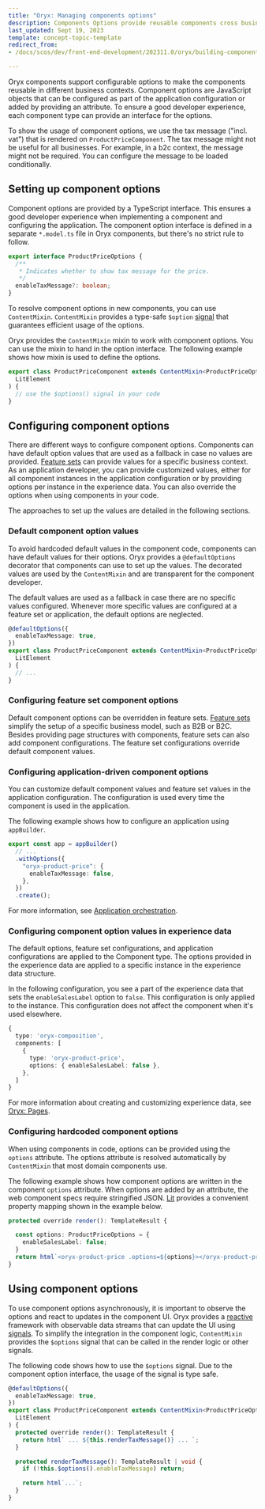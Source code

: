 ```yaml
---
title: "Oryx: Managing components options"
description: Components Options provide reusable components cross business models
last_updated: Sept 19, 2023
template: concept-topic-template
redirect_from:
- /docs/scos/dev/front-end-development/202311.0/oryx/building-components/oryx-managing-component-options.html

---
```


Oryx components support configurable options to make the components reusable in different business contexts. Component options are JavaScript objects that can be configured as part of the application configuration or added by providing an attribute. To ensure a good developer experience, each component type can provide an interface for the options.

To show the usage of component options, we use the tax message ("incl. vat") that is rendered on `ProductPriceComponent`. The tax message might not be useful for all businesses. For example, in a b2c context, the message might not be required. You can configure the message to be loaded conditionally.

## Setting up component options

Component options are provided by a TypeScript interface. This ensures a good developer experience when implementing a component and configuring the application. The component option interface is defined in a separate `*.model.ts` file in Oryx components, but there's no strict rule to follow.

```ts
export interface ProductPriceOptions {
  /**
   * Indicates whether to show tax message for the price.
   */
  enableTaxMessage?: boolean;
}
```

To resolve component options in new components, you can use `ContentMixin`. `ContentMixin` provides a type-safe `$option` [signal](/docs/dg/dev/frontend-development/{{page.version}}/oryx/architecture/reactivity/signals.html) that guarantees efficient usage of the options.

Oryx provides the `ContentMixin` mixin to work with component options. You can use the mixin to hand in the option interface. The following example shows how mixin is used to define the options.

```ts
export class ProductPriceComponent extends ContentMixin<ProductPriceOptions>(
  LitElement
) {
  // use the $options() signal in your code
}
```

## Configuring component options

There are different ways to configure component options. Components can have default option values that are used as a fallback in case no values are provided. [Feature sets](/docs/dg/dev/frontend-development/{{page.version}}/oryx/building-applications/oryx-feature-sets.html) can provide values for a specific business context. As an application developer, you can provide customized values, either for all component instances in the application configuration or by providing options per instance in the experience data. You can also override the options when using components in your code.

The approaches to set up the values are detailed in the following sections.

### Default component option values

To avoid hardcoded default values in the component code, components can have default values for their options. Oryx provides a `@defaultOptions` decorator that components can use to set up the values. The decorated values are used by the `ContentMixin` and are transparent for the component developer.

The default values are used as a fallback in case there are no specific values configured. Whenever more specific values are configured at a feature set or application, the default options are neglected.

```ts
@defaultOptions({
  enableTaxMessage: true,
})
export class ProductPriceComponent extends ContentMixin<ProductPriceOptions>(
  LitElement
) {
  // ...
}
```

### Configuring feature set component options

Default component options can be overridden in feature sets. [Feature sets](/docs/dg/dev/frontend-development/{{page.version}}/oryx/building-applications/oryx-feature-sets.html) simplify the setup of a specific business model, such as B2B or B2C. Besides providing page structures with components, feature sets can also add component configurations. The feature set configurations override default component values.

### Configuring application-driven component options

You can customize default component values and feature set values in the application configuration. The configuration is used every time the component is used in the application.

The following example shows how to configure an application using `appBuilder`.

```ts
export const app = appBuilder()
  // ...
  .withOptions({
    "oryx-product-price": {
      enableTaxMessage: false,
    },
  })
  .create();
```

For more information, see [Application orchestration](/docs/dg/dev/frontend-development/{{page.version}}/oryx/building-applications/oryx-application-orchestration/oryx-application-orchestration.html).

### Configuring component option values in experience data

The default options, feature set configurations, and application configurations are applied to the Component type. The options provided in the experience data are applied to a specific instance in the experience data structure.

In the following configuration, you see a part of the experience data that sets the `enableSalesLabel` option to `false`. This configuration is only applied to the instance. This configuration does not affect the component when it's used elsewhere.

```ts
{
  type: 'oryx-composition',
  components: [
    {
      type: 'oryx-product-price',
      options: { enableSalesLabel: false },
    },
  ]
}
```

For more information about creating and customizing experience data, see [Oryx: Pages](/docs/dg/dev/frontend-development/{{page.version}}/oryx/building-pages/oryx-pages.html).

### Configuring hardcoded component options

When using components in code, options can be provided using the `options` attribute. The options attribute is resolved automatically by `ContentMixin` that most domain components use.

The following example shows how component options are written in the component `options` attribute. When options are added by an attribute, the web component specs require stringified JSON. [Lit](https://lit.dev) provides a convenient property mapping shown in the example below.

```ts
protected override render(): TemplateResult {

  const options: ProductPriceOptions = {
    enableSalesLabel: false;
  }
  return html`<oryx-product-price .options=${options}></oryx-product-price>`;
}
```

## Using component options

To use component options asynchronously, it is important to observe the options and react to updates in the component UI. Oryx provides a [reactive](/docs/dg/dev/frontend-development/{{page.version}}/oryx/architecture/reactivity/reactivity.html) framework with observable data streams that can update the UI using [signals](/docs/dg/dev/frontend-development/{{page.version}}/oryx/architecture/reactivity/signals.html). To simplify the integration in the component logic, `ContentMixin` provides the `$options` signal that can be called in the render logic or other signals.

The following code shows how to use the `$options` signal. Due to the component option interface, the usage of the signal is type safe.

```ts
@defaultOptions({
  enableTaxMessage: true,
})
export class ProductPriceComponent extends ContentMixin<ProductPriceOptions>(
  LitElement
) {
  protected override render(): TemplateResult {
    return html` ... ${this.renderTaxMessage()} ... `;
  }

  protected renderTaxMessage(): TemplateResult | void {
    if (!this.$options().enableTaxMessage) return;

    return html`...`;
  }
}
```
